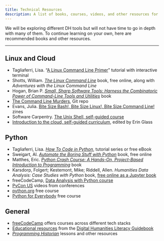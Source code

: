 ```yaml
---
title: Technical Resources
description: A list of books, courses, videos, and other resources for learning technical skills
---
```


<div>
  <p class="text-lg paragraph">
    We will be exploring different DH tools but will not have time to go in depth with many of them. To continue learning on your own, here are recommended books and other resources.
  </p>
  <hr>
</div>

<div>
  <p class="text-lg paragraph">
    <h2>Linux and Cloud</h2>
    <ul class="text-lg">
        <li>Tagliaferri, Lisa. “<a href="https://www.digitalocean.com/community/tutorials/a-linux-command-line-primer" target="_blank">A Linux Command Line Primer</a>” tutorial with interactive terminal</li>
        <li>Shotts, William. <em><a href="https://linuxcommand.org/tlcl.php" target="_blank">The Linux Command Line</a></em> book, free online, along with <em>Adventures with the Linux Command Line</em></li>
        <li>Hogan, Brian P. <em><a href="https://pragprog.com/titles/bhcldev/small-sharp-software-tools/" target="_blank">Small, Sharp Software Tools: Harness the Combinatoric Power of Command-Line Tools and Utilities</a></em> book</li>
        <li><a href="https://github.com/veltman/clmystery" target="_blank">The Command Line Murders</a>, Git repo</li>
        <li>Evans, Julia. <a href="https://wizardzines.com/" target="_blank">Bite Size Bash!, Bite Size Linux!, Bite Size Command Line!</a> zines</li>
        <li>Software Carpentry. <a href="https://swcarpentry.github.io/shell-novice/" target="_blank">The Unix Shell, self-guided course</a></li>
        <li><a href="https://www.digitalocean.com/community/curriculums/introduction-to-the-cloud" target="_blank">Introduction to the cloud, self-guided curriculum</a>, edited by Erin Glass</li>
    </ul>
</div>

<div>
    <h2>Python</h2>
    <ul class="text-lg">
        <li>Tagliaferri, Lisa. <em><a href="https://www.digitalocean.com/community/tutorial_series/how-to-code-in-python-3" target="_blank">How To Code in Python</a></em>, tutorial series or free eBook</li>
        <li>Sweigart, Al. <em><a href="https://automatetheboringstuff.com/" target="_blank">Automate the Boring Stuff with Python</a></em> book, free online</li>
        <li>Matthes, Eric. <em><a href="https://nostarch.com/pythoncrashcourse2e" target="_blank">Python Crash Course: A Hands-On, Project-Based Introduction to Programming</a></em> book</li>
        <li>Karsdorp, Folgert; Kestemont, Mike; Riddell, Allen. <em>Humanities Data Analysis: Case Studies with Python</a></em> book, <a href="https://www.humanitiesdataanalysis.org/" target="_blank">free online as a Jupyter book</a></li>
        <li>freeCodeCamp, <a href="https://www.youtube.com/watch?v=GPVsHOlRBBI" target="_blank">Data Analysis with Python course</a></li>
        <li><a href="https://www.youtube.com/c/PyConUS?app=desktop" target="_blank">PyCon US</a> videos from conferences</li>
        <li><a href="https://www.learnpython.org/" target="_blank">python.org</a> free course</li>
        <li><a href="https://www.py4e.com/" target="_blank">Python for Everybody</a> free course</li>
    </ul>
</div>

<div>
    <h2>General</h2>
    <ul class="text-lg">
        <li><a href="https://www.freecodecamp.org/" target="_blank">freeCodeCamp</a> offers courses across different tech stacks </li>
        <li><a href="https://cmu-lib.github.io/dhlg/global-resources/educational-resources/" target="_blank">Educational resources</a> from the <a href="https://cmu-lib.github.io/dhlg/" target="_blank">Digital Humanities Literacy Guidebook</a></li>
        <li><em><a href="https://programminghistorian.org/" target="_blank">Programming Historian</a></em> lessons and other resources</li>
    </ul>
    </p>
    </div>
